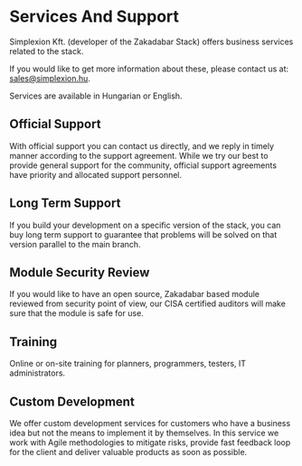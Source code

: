 # Services And Support

Simplexion Kft. (developer of the Zakadabar Stack) offers business services
related to the stack.

If you would like to get more information about these, please contact us at: 
[sales@simplexion.hu](mailto:sales@simplexion.hu).

Services are available in Hungarian or English.

## Official Support

With official support you can contact us directly, and we reply in timely
manner according to the support agreement. While we try our best to provide 
general support for the community, official support agreements have priority
and allocated support personnel.

## Long Term Support

If you build your development on a specific version of the stack, you can
buy long term support to guarantee that problems will be solved on that
version parallel to the main branch.

## Module Security Review

If you would like to have an open source, Zakadabar based module reviewed from
security point of view, our CISA certified auditors will make sure that the
module is safe for use.

## Training

Online or on-site training for planners, programmers, testers, IT administrators.

## Custom Development

We offer custom development services for customers who have a business idea
but not the means to implement it by themselves. In this service we work with
Agile methodologies to mitigate risks, provide fast feedback loop for the client
and deliver valuable products as soon as possible.